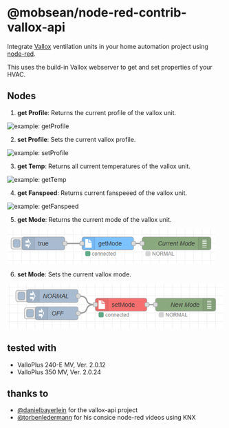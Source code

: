 # @mobsean/node-red-contrib-vallox-api

Integrate [Vallox](https://vallox.com/) ventilation units in your home automation project using [node-red](https://nodered.org).

This uses the build-in Vallox webserver to get and set properties of your HVAC. 

## Nodes

1. **get Profile**: Returns the current profile of the vallox unit.

![example: getProfile](https://github.com/mobsean/node-red-vallox-webserver-api/raw/main/documentation/getProfile.jpg)

2. **set Profile**: Sets the current vallox profile.

![example: setProfile](https://github.com/mobsean/node-red-vallox-webserver-api/raw/main/documentation/setProfile.jpg)

3. **get Temp**: Returns all current temperatures of the vallox unit.

![example: getTemp](https://github.com/mobsean/node-red-vallox-webserver-api/raw/main/documentation/getTemp.jpg)

4. **get Fanspeed**: Returns current fanspeeed of the vallox unit.

![example: getFanspeed](https://github.com/mobsean/node-red-vallox-webserver-api/raw/main/documentation/getFanspeed.jpg)

5. **get Mode**: Returns the current mode of the vallox unit.

![example: getMode](https://github.com/mobsean/node-red-vallox-webserver-api/raw/main/documentation/getMode.png)

6. **set Mode**: Sets the current vallox mode.

![example: setMode](https://github.com/mobsean/node-red-vallox-webserver-api/raw/main/documentation/setMode.png)

## tested with

- ValloPlus 240-E MV, Ver. 2.0.12
- ValloPlus 350 MV, Ver. 2.0.24

## thanks to
- [@danielbayerlein](https://github.com/danielbayerlein/vallox-api) for the vallox-api project
- [@torbenledermann](https://www.youtube.com/@torbenledermann) for his consice node-red videos using KNX
